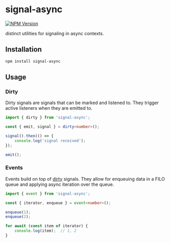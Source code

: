 # signal-async

[![NPM Version](https://img.shields.io/npm/v/signal-async)](https://npmjs.com/package/signal-async)

distinct utilities for signaling in async contexts.

## Installation

```bash
npm install signal-async
```

## Usage

### Dirty

Dirty signals are signals that can be marked and listened to.
They trigger active listeners when they are emitted to.

```typescript
import { dirty } from 'signal-async';

const { emit, signal } = dirty<number>();

signal().then(() => {
	console.log('signal received');
});

emit();
```

### Events

Events build on top of [dirty](#dirty) signals.
They allow for enqueuing data in a FILO queue and
applying async iteration over the queue.

```typescript
import { event } from 'signal-async';

const { iterator, enqueue } = event<number>();

enqueue(1);
enqueue(2);

for await (const item of iterator) {
	console.log(item);	// 1, 2
}
```
